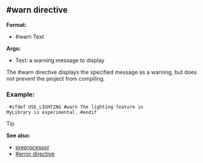 ## #warn directive

**Format:**
+   #warn Text
<!-- -->
**Args:**
+   Text: a warning message to display


The #warn directive displays the specified message as a
warning, but does not prevent the project from compiling.
### Example:

``` dm
 #ifdef USE_LIGHTING #warn The lighting feature in
MyLibrary is experimental. #endif 
```


> [!TIP] 
> **See also:**
> +   [preprocessor](/ref/DM/preprocessor.md) 
> +   [#error directive](/ref/DM/preprocessor/error.md) <!-- -->